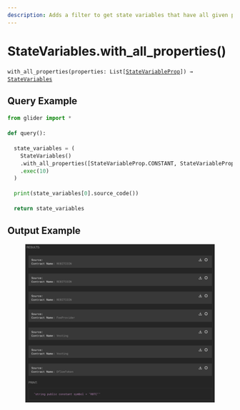 ```yaml
---
description: Adds a filter to get state variables that have all given properties
---
```


# StateVariables.with\_all\_properties()

`with_all_properties(properties: List[`[`StateVariableProp`](../statevariableprop.md)`]) →` [`StateVariables`](./)

## Query Example

```python
from glider import *

def query():

  state_variables = (
    StateVariables()
    .with_all_properties([StateVariableProp.CONSTANT, StateVariableProp.PUBLIC])
    .exec(10)
  )

  print(state_variables[0].source_code())

  return state_variables
```

## Output Example

<figure><img src="../../../../.gitbook/assets/image (1).png" alt=""><figcaption></figcaption></figure>

